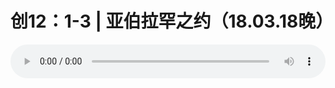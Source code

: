 # 创12：1-3 | 亚伯拉罕之约（18.03.18晚）

<audio style="width: 100%;" preload="false" controls controlslist="nodownload"><source src="//file.simai.life/audio/mp3/old/23262.mp3" type="audio/mpeg">Your browser does not support the audio element.</audio>


